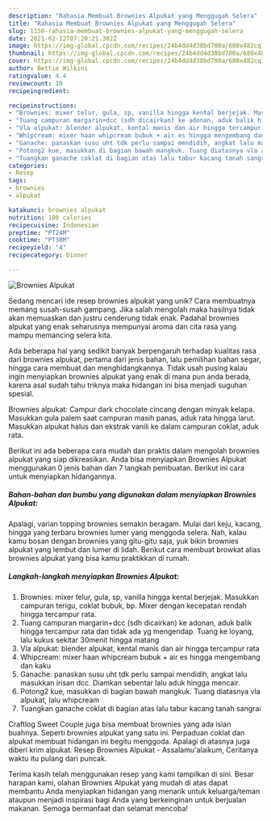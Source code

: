 ```yaml
---
description: "Rahasia Membuat Brownies Alpukat yang Menggugah Selera"
title: "Rahasia Membuat Brownies Alpukat yang Menggugah Selera"
slug: 1150-rahasia-membuat-brownies-alpukat-yang-menggugah-selera
date: 2021-02-12T07:20:21.302Z
image: https://img-global.cpcdn.com/recipes/24b4dd4d38bd700a/680x482cq70/brownies-alpukat-foto-resep-utama.jpg
thumbnail: https://img-global.cpcdn.com/recipes/24b4dd4d38bd700a/680x482cq70/brownies-alpukat-foto-resep-utama.jpg
cover: https://img-global.cpcdn.com/recipes/24b4dd4d38bd700a/680x482cq70/brownies-alpukat-foto-resep-utama.jpg
author: Bettie Wilkins
ratingvalue: 4.4
reviewcount: 10
recipeingredient:

recipeinstructions:
- "Brownies: mixer telur, gula, sp, vanilla hingga kental berjejak. Masukkan campuran terigu, coklat bubuk, bp. Mixer dengan kecepatan rendah hingga tercampur rata."
- "Tuang campuran margarin+dcc (sdh dicairkan) ke adonan, aduk balik hingga tercampur rata dan tidak ada yg mengendap. Tuang ke loyang, lalu kukus sekitar 30menit hingga matang"
- "Vla alpukat: blender alpukat, kental manis dan air hingga tercampur rata"
- "Whipcream: mixer haan whipcream bubuk + air es hingga mengembang dan kaku"
- "Ganache: panaskan susu uht tdk perlu sampai mendidih, angkat lalu masukkan irisan dcc. Diamkan sebentar lalu aduk hingga mencair."
- "Potong2 kue, masukkan di bagian bawah mangkuk. Tuang diatasnya vla alpukat, lalu whipcream"
- "Tuangkan ganache coklat di bagian atas lalu tabur kacang tanah sangrai"
categories:
- Resep
tags:
- brownies
- alpukat

katakunci: brownies alpukat 
nutrition: 180 calories
recipecuisine: Indonesian
preptime: "PT24M"
cooktime: "PT38M"
recipeyield: "4"
recipecategory: Dinner

---
```



![Brownies Alpukat](https://img-global.cpcdn.com/recipes/24b4dd4d38bd700a/680x482cq70/brownies-alpukat-foto-resep-utama.jpg)

Sedang mencari ide resep brownies alpukat yang unik? Cara membuatnya memang susah-susah gampang. Jika salah mengolah maka hasilnya tidak akan memuaskan dan justru cenderung tidak enak. Padahal brownies alpukat yang enak seharusnya mempunyai aroma dan cita rasa yang mampu memancing selera kita.

Ada beberapa hal yang sedikit banyak berpengaruh terhadap kualitas rasa dari brownies alpukat, pertama dari jenis bahan, lalu pemilihan bahan segar, hingga cara membuat dan menghidangkannya. Tidak usah pusing kalau ingin menyiapkan brownies alpukat yang enak di mana pun anda berada, karena asal sudah tahu triknya maka hidangan ini bisa menjadi suguhan spesial.

Brownies alpukat: Campur dark chocolate cincang dengan minyak kelapa. Masukkan gula palem saat campuran masih panas, aduk rata hingga larut. Masukkan alpukat halus dan ekstrak vanili ke dalam campuran coklat, aduk rata.


Berikut ini ada beberapa cara mudah dan praktis dalam mengolah brownies alpukat yang siap dikreasikan. Anda bisa menyiapkan Brownies Alpukat menggunakan 0 jenis bahan dan 7 langkah pembuatan. Berikut ini cara untuk menyiapkan hidangannya.

<!--inarticleads1-->

##### Bahan-bahan dan bumbu yang digunakan dalam menyiapkan Brownies Alpukat:



Apalagi, varian topping brownies semakin beragam. Mulai dari keju, kacang, hingga yang terbaru brownies lumer yang menggoda selera. Nah, kalau kamu bosan dengan brownies yang gitu-gitu saja, yuk bikin brownies alpukat yang lembut dan lumer di lidah. Berikut cara membuat browkat alias brownies alpukat yang bisa kamu praktikkan di rumah. 

<!--inarticleads2-->

##### Langkah-langkah menyiapkan Brownies Alpukat:

1. Brownies: mixer telur, gula, sp, vanilla hingga kental berjejak. Masukkan campuran terigu, coklat bubuk, bp. Mixer dengan kecepatan rendah hingga tercampur rata.
1. Tuang campuran margarin+dcc (sdh dicairkan) ke adonan, aduk balik hingga tercampur rata dan tidak ada yg mengendap. Tuang ke loyang, lalu kukus sekitar 30menit hingga matang
1. Vla alpukat: blender alpukat, kental manis dan air hingga tercampur rata
1. Whipcream: mixer haan whipcream bubuk + air es hingga mengembang dan kaku
1. Ganache: panaskan susu uht tdk perlu sampai mendidih, angkat lalu masukkan irisan dcc. Diamkan sebentar lalu aduk hingga mencair.
1. Potong2 kue, masukkan di bagian bawah mangkuk. Tuang diatasnya vla alpukat, lalu whipcream
1. Tuangkan ganache coklat di bagian atas lalu tabur kacang tanah sangrai


Craftlog Sweet Couple juga bisa membuat brownies yang ada isian buahnya. Seperti brownies alpukat yang satu ini. Perpaduan coklat dan alpukat membuat hidangan ini begitu menggoda. Apalagi di atasnya juga diberi krim alpukat. Resep Brownies Alpukat - Assalamu&#39;alaikum, Ceritanya waktu itu pulang dari puncak. 

Terima kasih telah menggunakan resep yang kami tampilkan di sini. Besar harapan kami, olahan Brownies Alpukat yang mudah di atas dapat membantu Anda menyiapkan hidangan yang menarik untuk keluarga/teman ataupun menjadi inspirasi bagi Anda yang berkeinginan untuk berjualan makanan. Semoga bermanfaat dan selamat mencoba!
